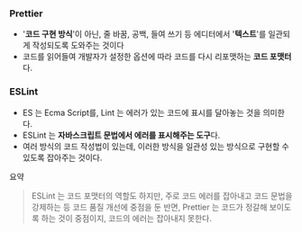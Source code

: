 ### **Prettier**

- '**코드 구현 방식**'이 아닌, 줄 바꿈, 공백, 들여 쓰기 등 에디터에서 '**텍스트**'를 일관되게 작성되도록 도와주는 것이다
- 코드를 읽어들여 개발자가 설정한 옵션에 따라 코드를 다시 리포맷하는 **코드 포맷터**다.

### **ESLint**

- ES 는 Ecma Script를, Lint 는 에러가 있는 코드에 표시를 달아놓는 것을 의미한다.
- ESLint 는 **자바스크립트 문법에서 에러를 표시해주는 도구**다.
- 여러 방식의 코드 작성법이 있는데, 이러한 방식을 일관성 있는 방식으로 구현할 수 있도록 잡아주는 것이다.

요약

> ESLint 는 코드 포맷터의 역할도 하지만, 주로 코드 에러를 잡아내고 코드 문법을 강제하는 등 코드 품질 개선에 중점을 둔 반면, Prettier 는 코드가 정갈해 보이도록 하는 것이 중점이지, 코드의 에러는 잡아내지 못한다.
>



